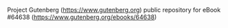 Project Gutenberg (https://www.gutenberg.org) public repository for
eBook #64638 (https://www.gutenberg.org/ebooks/64638)
